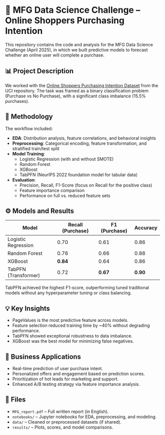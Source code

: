 # 🛒 MFG Data Science Challenge – Online Shoppers Purchasing Intention

This repository contains the code and analysis for the MFG Data Science Challenge (April 2025), in which we built predictive models to forecast whether an online user will complete a purchase.

## 📊 Project Description

We worked with the [Online Shoppers Purchasing Intention Dataset](https://archive.ics.uci.edu/ml/datasets/online+shoppers+purchasing+intention+dataset) from the UCI repository. The task was framed as a binary classification problem (Purchase vs No Purchase), with a significant class imbalance (15.5% purchases).

## 🧪 Methodology

The workflow included:

- **EDA**: Distribution analysis, feature correlations, and behavioral insights
- **Preprocessing**: Categorical encoding, feature transformation, and stratified train/test split
- **Model Training**:
  - Logistic Regression (with and without SMOTE)
  - Random Forest
  - XGBoost
  - TabPFN (NeurIPS 2022 foundation model for tabular data)
- **Evaluation**:
  - Precision, Recall, F1-Score (focus on Recall for the positive class)
  - Feature importance comparison
  - Performance on full vs. reduced feature sets

## ⚙️ Models and Results

| Model            | Recall (Purchase) | F1 (Purchase) | Accuracy |
|------------------|------------------|----------------|----------|
| Logistic Regression      | 0.70              | 0.61           | 0.86     |
| Random Forest            | 0.76              | 0.66           | 0.88     |
| XGBoost                  | **0.84**          | 0.64           | 0.86     |
| TabPFN (Transformer)     | 0.72              | **0.67**       | **0.90** |

TabPFN achieved the highest F1-score, outperforming tuned traditional models without any hyperparameter tuning or class balancing.

## 💡 Key Insights

- PageValues is the most predictive feature across models.
- Feature selection reduced training time by ~40% without degrading performance.
- TabPFN showed exceptional robustness to data imbalance.
- XGBoost was the best model for minimizing false negatives.

## 🧠 Business Applications

- Real-time prediction of user purchase intent.
- Personalized offers and engagement based on prediction scores.
- Prioritization of hot leads for marketing and support.
- Enhanced A/B testing strategy via feature importance analysis.

## 📂 Files

- `MFG_report.pdf` – Full written report (in English).
- `notebooks/` – Jupyter notebooks for EDA, preprocessing, and modeling.
- `data/` – Cleaned or preprocessed datasets (if shared).
- `results/` – Plots, scores, and model comparisons.
